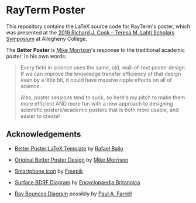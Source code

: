 # RayTerm Poster

This repository contains the LaTeX source code for RayTerm's poster, which was
presented at the [2019 Richard J. Cook &ndash; Teresa M. Lahti Scholars Symposium](https://sites.allegheny.edu/research/scholars-symposium-2019/)
at Allegheny College.

The **Better Poster** is [Mike Morrison](https://twitter.com/mikemorrison)'s
response to the traditional academic poster. In his own words:
> Every field in science uses the same, old, wall-of-text poster design. If we
can improve the knowledge transfer efficiency of that design even by a little
bit, it could have massive ripple effects on all of science.
>
> Also, poster sessions tend to suck, so here's my pitch to make them more
efficient AND more fun with a new approach to designing scientific
posters/academic posters that is both more usable, and easier to create!

## Acknowledgements

* [Better Poster LaTeX Template](https://github.com/rafaelbailo/betterposter-latex-template)
  by [Rafael Bailo](https://twitter.com/rtsbailo)

* [Original Better Poster Design](https://t.co/6WRGQK63g6)
  by [Mike Morrison](https://twitter.com/mikemorrison)

* [Smartphone icon](https://www.flaticon.com/free-icon/smartphone_65680)
  by [Freepik](https://www.flaticon.com/authors/freepik)
* [Surface BDRF Diagram](https://www.britannica.com/science/optics) by [Encyclopaedia Britannica](https://www.britannica.com)
* [Ray Bounces Diagram](http://www.cs.kent.edu/~farrell/cg02/lectures/rendering/render.html) possibly by [Paul A. Farrell](http://www.cs.kent.edu/~farrell/)
